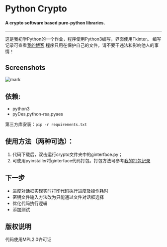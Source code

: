 # Python Crypto
#### A crypto software based pure-python libraries.

----

这是我初学Python的一个作业，程序使用Python3编写，界面使用Tkinter。
编写记录可查看[我的博客](http://blog.csdn.net/elang6962)
程序只用在保护自己的文件，请不要干违法和影响他人的事情！

## Screenshots
![mark](http://omvy9d3lc.bkt.clouddn.com/csdn/blog/20170521/160049735.png?imageslim)

## 依赖:
 - python3
 - pyDes,python-rsa,pyaes

第三方库安装：```pip -r requirements.txt```

## 使用方法（两种可选）：
 1. 代码下载后，双击运行crypto文件夹中的ginterface.py；
 2. 可使用pyinstaller将ginterface代码打包。打包方法可参考[我的打包记录](http://blog.csdn.net/elang6962/article/details/69259026)
 
## 下一步
 - 进度对话框实现实时打印代码执行进度及操作耗时
 - 密钥文件输入方法改为只能通过文件对话框选择
 - 优化代码执行逻辑
 - 添加测试
 
## 版权说明
代码使用MPL2.0许可证
